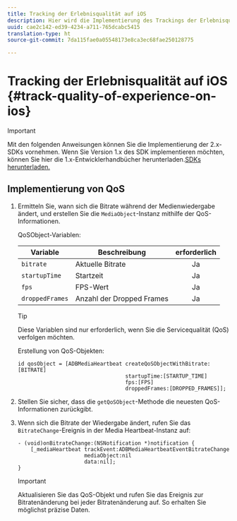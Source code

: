 ```yaml
---
title: Tracking der Erlebnisqualität auf iOS
description: Hier wird die Implementierung des Trackings der Erlebnisqualität (QoE, QoS) mit dem Media SDK in iOS beschrieben.
uuid: cae2c142-ed39-4234-a711-765dcabc5415
translation-type: ht
source-git-commit: 7da115fae0a05548173e8ca3ec68fae250128775

---
```



# Tracking der Erlebnisqualität auf iOS {#track-quality-of-experience-on-ios}

>[!IMPORTANT]
>
>Mit den folgenden Anweisungen können Sie die Implementierung der 2.x-SDKs vornehmen. Wenn Sie Version 1.x des SDK implementieren möchten, können Sie hier die 1.x-Entwicklerhandbücher herunterladen.[SDKs herunterladen.](/help/sdk-implement/download-sdks.md)

## Implementierung von QoS

1. Ermitteln Sie, wann sich die Bitrate während der Medienwiedergabe ändert, und erstellen Sie die `MediaObject`-Instanz mithilfe der QoS-Informationen.

   QoSObject-Variablen:

   | Variable | Beschreibung | erforderlich |
   | --- | --- | :---: |
   | `bitrate` | Aktuelle Bitrate | Ja |
   | `startupTime` | Startzeit | Ja |
   | `fps` | FPS-Wert | Ja |
   | `droppedFrames` | Anzahl der Dropped Frames | Ja |

   >[!TIP]
   >
   >Diese Variablen sind nur erforderlich, wenn Sie die Servicequalität (QoS) verfolgen möchten.

   Erstellung von QoS-Objekten:

   ```
   id qosObject = [ADBMediaHeartbeat createQoSObjectWithBitrate:[BITRATE] 
                                     startupTime:[STARTUP_TIME]  
                                     fps:[FPS]  
                                     droppedFrames:[DROPPED_FRAMES]];
   ```

1. Stellen Sie sicher, dass die `getQoSObject`-Methode die neuesten QoS-Informationen zurückgibt.
1. Wenn sich die Bitrate der Wiedergabe ändert, rufen Sie das `BitrateChange`-Ereignis in der Media Heartbeat-Instanz auf:

   ```
   - (void)onBitrateChange:(NSNotification *)notification { 
       [_mediaHeartbeat trackEvent:ADBMediaHeartbeatEventBitrateChange  
                        mediaObject:nil  
                        data:nil]; 
   }
   ```

   >[!IMPORTANT]
   >
   >Aktualisieren Sie das QoS-Objekt und rufen Sie das Ereignis zur Bitratenänderung bei jeder Bitratenänderung auf. So erhalten Sie möglichst präzise Daten.

